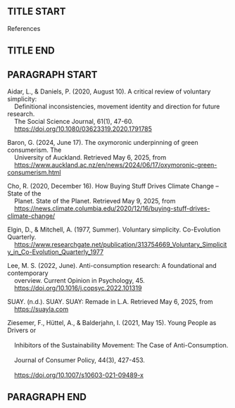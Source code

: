 ## TITLE START ##
References
## TITLE END ##

## PARAGRAPH START ##
Aidar, L., & Daniels, P. (2020, August 10). A critical review of voluntary simplicity:<br /> 
&nbsp;&nbsp;&nbsp;&nbsp;Definitional inconsistencies, movement identity and direction for future research.<br /> 
&nbsp;&nbsp;&nbsp;&nbsp;The Social Science Journal, 61(1), 47-60.<br /> 
&nbsp;&nbsp;&nbsp;&nbsp;https://doi.org/10.1080/03623319.2020.1791785<br />

Baron, G. (2024, June 17). The oxymoronic underpinning of green consumerism. The<br /> 
&nbsp;&nbsp;&nbsp;&nbsp;University of Auckland. Retrieved May 6, 2025, from<br /> 
&nbsp;&nbsp;&nbsp;&nbsp;https://www.auckland.ac.nz/en/news/2024/06/17/oxymoronic-green-consumerism.html<br />

Cho, R. (2020, December 16). How Buying Stuff Drives Climate Change – State of the<br /> 
&nbsp;&nbsp;&nbsp;&nbsp;Planet. State of the Planet. Retrieved May 9, 2025, from<br /> 
&nbsp;&nbsp;&nbsp;&nbsp;https://news.climate.columbia.edu/2020/12/16/buying-stuff-drives-climate-change/<br />

Elgin, D., & Mitchell, A. (1977, Summer). Voluntary simplicity. Co-Evolution Quarterly.<br /> 
&nbsp;&nbsp;&nbsp;&nbsp;https://www.researchgate.net/publication/313754669_Voluntary_Simplicity_in_Co-Evolution_Quarterly_1977<br />

Lee, M. S. (2022, June). Anti-consumption research: A foundational and contemporary<br /> 
&nbsp;&nbsp;&nbsp;&nbsp;overview. Current Opinion in Psychology, 45.<br /> 
&nbsp;&nbsp;&nbsp;&nbsp;https://doi.org/10.1016/j.copsyc.2022.101319<br />

SUAY. (n.d.). SUAY. SUAY: Remade in L.A. Retrieved May 6, 2025, from<br /> 
&nbsp;&nbsp;&nbsp;&nbsp;https://suayla.com<br /> 

Ziesemer, F., Hüttel, A., & Balderjahn, I. (2021, May 15). Young People as Drivers or<br />  
&nbsp;&nbsp;&nbsp;&nbsp;Inhibitors of the Sustainability Movement: The Case of Anti-Consumption.<br />  
&nbsp;&nbsp;&nbsp;&nbsp;Journal of Consumer Policy, 44(3), 427-453.<br />  
&nbsp;&nbsp;&nbsp;&nbsp;https://doi.org/10.1007/s10603-021-09489-x<br /> 
## PARAGRAPH END ##
